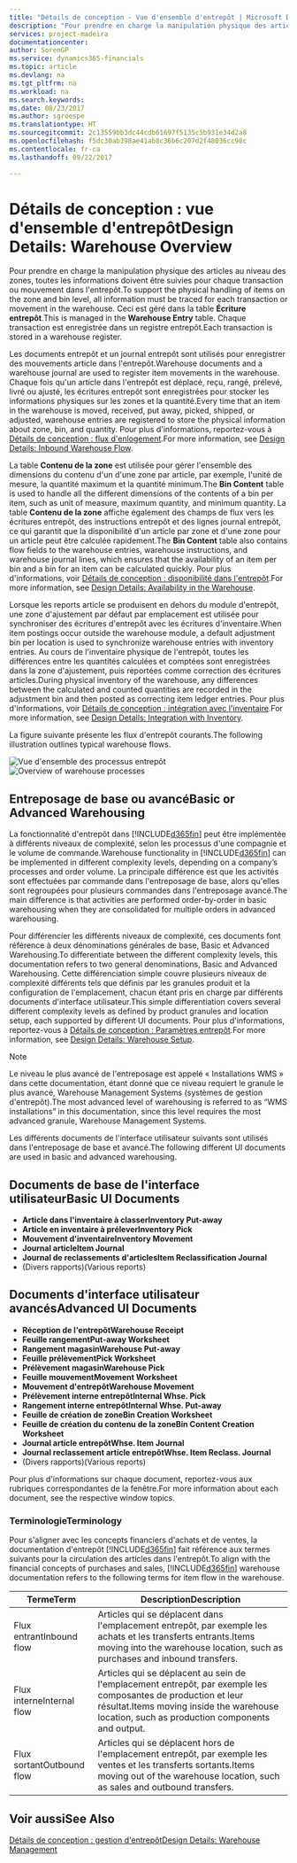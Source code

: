 ```yaml
---
title: "Détails de conception - Vue d'ensemble d'entrepôt | Microsoft Docs"
description: "Pour prendre en charge la manipulation physique des articles au niveau des zones, toutes les informations doivent être suivies pour chaque transaction ou mouvement dans l'entrepôt. Ceci est géré dans la table **Écriture entrepôt**. Chaque transaction est enregistrée dans un registre entrepôt."
services: project-madeira
documentationcenter: 
author: SorenGP
ms.service: dynamics365-financials
ms.topic: article
ms.devlang: na
ms.tgt_pltfrm: na
ms.workload: na
ms.search.keywords: 
ms.date: 08/23/2017
ms.author: sgroespe
ms.translationtype: HT
ms.sourcegitcommit: 2c13559bb3dc44cdb61697f5135c5b931e34d2a8
ms.openlocfilehash: f5dc30ab398ae41ab8c36b6c207d2f48036cc98c
ms.contentlocale: fr-ca
ms.lasthandoff: 09/22/2017

---
```

# <a name="design-details-warehouse-overview"></a><span data-ttu-id="9b35e-105">Détails de conception : vue d'ensemble d'entrepôt</span><span class="sxs-lookup"><span data-stu-id="9b35e-105">Design Details: Warehouse Overview</span></span>
<span data-ttu-id="9b35e-106">Pour prendre en charge la manipulation physique des articles au niveau des zones, toutes les informations doivent être suivies pour chaque transaction ou mouvement dans l'entrepôt.</span><span class="sxs-lookup"><span data-stu-id="9b35e-106">To support the physical handling of items on the zone and bin level, all information must be traced for each transaction or movement in the warehouse.</span></span> <span data-ttu-id="9b35e-107">Ceci est géré dans la table **Écriture entrepôt**.</span><span class="sxs-lookup"><span data-stu-id="9b35e-107">This is managed in the **Warehouse Entry** table.</span></span> <span data-ttu-id="9b35e-108">Chaque transaction est enregistrée dans un registre entrepôt.</span><span class="sxs-lookup"><span data-stu-id="9b35e-108">Each transaction is stored in a warehouse register.</span></span>  

<span data-ttu-id="9b35e-109">Les documents entrepôt et un journal entrepôt sont utilisés pour enregistrer des mouvements article dans l'entrepôt.</span><span class="sxs-lookup"><span data-stu-id="9b35e-109">Warehouse documents and a warehouse journal are used to register item movements in the warehouse.</span></span> <span data-ttu-id="9b35e-110">Chaque fois qu'un article dans l'entrepôt est déplacé, reçu, rangé, prélevé, livré ou ajusté, les écritures entrepôt sont enregistrées pour stocker les informations physiques sur les zones et la quantité.</span><span class="sxs-lookup"><span data-stu-id="9b35e-110">Every time that an item in the warehouse is moved, received, put away, picked, shipped, or adjusted, warehouse entries are registered to store the physical information about zone, bin, and quantity.</span></span> <span data-ttu-id="9b35e-111">Pour plus d'informations, reportez\-vous à [Détails de conception : flux d'enlogement](design-details-outbound-warehouse-flow.md).</span><span class="sxs-lookup"><span data-stu-id="9b35e-111">For more information, see [Design Details: Inbound Warehouse Flow](design-details-outbound-warehouse-flow.md).</span></span>  

<span data-ttu-id="9b35e-112">La table **Contenu de la zone** est utilisée pour gérer l'ensemble des dimensions du contenu d'un d'une zone par article, par exemple, l'unité de mesure, la quantité maximum et la quantité minimum.</span><span class="sxs-lookup"><span data-stu-id="9b35e-112">The **Bin Content** table is used to handle all the different dimensions of the contents of a bin per item, such as unit of measure, maximum quantity, and minimum quantity.</span></span> <span data-ttu-id="9b35e-113">La table **Contenu de la zone** affiche également des champs de flux vers les écritures entrepôt, des instructions entrepôt et des lignes journal entrepôt, ce qui garantit que la disponibilité d'un article par zone et d'une zone pour un article peut être calculée rapidement.</span><span class="sxs-lookup"><span data-stu-id="9b35e-113">The **Bin Content** table also contains flow fields to the warehouse entries, warehouse instructions, and warehouse journal lines, which ensures that the availability of an item per bin and a bin for an item can be calculated quickly.</span></span> <span data-ttu-id="9b35e-114">Pour plus d'informations, voir [Détails de conception : disponibilité dans l'entrepôt](design-details-availability-in-the-warehouse.md).</span><span class="sxs-lookup"><span data-stu-id="9b35e-114">For more information, see [Design Details: Availability in the Warehouse](design-details-availability-in-the-warehouse.md).</span></span>  

<span data-ttu-id="9b35e-115">Lorsque les reports article se produisent en dehors du module d'entrepôt, une zone d'ajustement par défaut par emplacement est utilisée pour synchroniser des écritures d'entrepôt avec les écritures d'inventaire.</span><span class="sxs-lookup"><span data-stu-id="9b35e-115">When item postings occur outside the warehouse module, a default adjustment bin per location is used to synchronize warehouse entries with inventory entries.</span></span> <span data-ttu-id="9b35e-116">Au cours de l'inventaire physique de l'entrepôt, toutes les différences entre les quantités calculées et comptées sont enregistrées dans la zone d'ajustement, puis reportées comme correction des écritures articles.</span><span class="sxs-lookup"><span data-stu-id="9b35e-116">During physical inventory of the warehouse, any differences between the calculated and counted quantities are recorded in the adjustment bin and then posted as correcting item ledger entries.</span></span> <span data-ttu-id="9b35e-117">Pour plus d'informations, voir [Détails de conception : intégration avec l'inventaire](design-details-integration-with-inventory.md).</span><span class="sxs-lookup"><span data-stu-id="9b35e-117">For more information, see [Design Details: Integration with Inventory](design-details-integration-with-inventory.md).</span></span>  

<span data-ttu-id="9b35e-118">La figure suivante présente les flux d'entrepôt courants.</span><span class="sxs-lookup"><span data-stu-id="9b35e-118">The following illustration outlines typical warehouse flows.</span></span>  

<span data-ttu-id="9b35e-119">![Vue d'ensemble des processus entrepôt](media/design_details_warehouse_management_overview.png "design_details_warehouse_management_overview")</span><span class="sxs-lookup"><span data-stu-id="9b35e-119">![Overview of warehouse processes](media/design_details_warehouse_management_overview.png "design_details_warehouse_management_overview")</span></span>  

## <a name="basic-or-advanced-warehousing"></a><span data-ttu-id="9b35e-120">Entreposage de base ou avancé</span><span class="sxs-lookup"><span data-stu-id="9b35e-120">Basic or Advanced Warehousing</span></span>  
<span data-ttu-id="9b35e-121">La fonctionnalité d'entrepôt dans [!INCLUDE[d365fin](includes/d365fin_md.md)] peut être implémentée à différents niveaux de complexité, selon les processus d'une compagnie et le volume de commande.</span><span class="sxs-lookup"><span data-stu-id="9b35e-121">Warehouse functionality in [!INCLUDE[d365fin](includes/d365fin_md.md)] can be implemented in different complexity levels, depending on a company’s processes and order volume.</span></span> <span data-ttu-id="9b35e-122">La principale différence est que les activités sont effectuées par commande dans l'entreposage de base, alors qu'elles sont regroupées pour plusieurs commandes dans l'entreposage avancé.</span><span class="sxs-lookup"><span data-stu-id="9b35e-122">The main difference is that activities are performed order-by-order in basic warehousing when they are consolidated for multiple orders in advanced warehousing.</span></span>  

 <span data-ttu-id="9b35e-123">Pour différencier les différents niveaux de complexité, ces documents font référence à deux dénominations générales de base, Basic et Advanced Warehousing.</span><span class="sxs-lookup"><span data-stu-id="9b35e-123">To differentiate between the different complexity levels, this documentation refers to two general denominations, Basic and Advanced Warehousing.</span></span> <span data-ttu-id="9b35e-124">Cette différenciation simple couvre plusieurs niveaux de complexité différents tels que définis par les granules produit et la configuration de l'emplacement, chacun étant pris en charge par différents documents d'interface utilisateur.</span><span class="sxs-lookup"><span data-stu-id="9b35e-124">This simple differentiation covers several different complexity levels as defined by product granules and location setup, each supported by different UI documents.</span></span> <span data-ttu-id="9b35e-125">Pour plus d'informations, reportez\-vous à [Détails de conception : Paramètres entrepôt](design-details-warehouse-setup.md).</span><span class="sxs-lookup"><span data-stu-id="9b35e-125">For more information, see [Design Details: Warehouse Setup](design-details-warehouse-setup.md).</span></span>  

> [!NOTE]  
>  <span data-ttu-id="9b35e-126">Le niveau le plus avancé de l'entreposage est appelé « Installations WMS » dans cette documentation, étant donné que ce niveau requiert le granule le plus avancé, Warehouse Management Systems (systèmes de gestion d'entrepôt).</span><span class="sxs-lookup"><span data-stu-id="9b35e-126">The most advanced level of warehousing is referred to as “WMS installations” in this documentation, since this level requires the most advanced granule, Warehouse Management Systems.</span></span>  

 <span data-ttu-id="9b35e-127">Les différents documents de l'interface utilisateur suivants sont utilisés dans l'entreposage de base et avancé.</span><span class="sxs-lookup"><span data-stu-id="9b35e-127">The following different UI documents are used in basic and advanced warehousing.</span></span>  

## <a name="basic-ui-documents"></a><span data-ttu-id="9b35e-128">Documents de base de l'interface utilisateur</span><span class="sxs-lookup"><span data-stu-id="9b35e-128">Basic UI Documents</span></span>  

-   <span data-ttu-id="9b35e-129">**Article dans l'inventaire à classer**</span><span class="sxs-lookup"><span data-stu-id="9b35e-129">**Inventory Put-away**</span></span>  
-   <span data-ttu-id="9b35e-130">**Article en inventaire à prélever**</span><span class="sxs-lookup"><span data-stu-id="9b35e-130">**Inventory Pick**</span></span>  
-   <span data-ttu-id="9b35e-131">**Mouvement d'inventaire**</span><span class="sxs-lookup"><span data-stu-id="9b35e-131">**Inventory Movement**</span></span>  
-   <span data-ttu-id="9b35e-132">**Journal article**</span><span class="sxs-lookup"><span data-stu-id="9b35e-132">**Item Journal**</span></span>  
-   <span data-ttu-id="9b35e-133">**Journal de reclassements d'articles**</span><span class="sxs-lookup"><span data-stu-id="9b35e-133">**Item Reclassification Journal**</span></span>  
-   <span data-ttu-id="9b35e-134">(Divers rapports)</span><span class="sxs-lookup"><span data-stu-id="9b35e-134">(Various reports)</span></span>  

## <a name="advanced-ui-documents"></a><span data-ttu-id="9b35e-135">Documents d'interface utilisateur avancés</span><span class="sxs-lookup"><span data-stu-id="9b35e-135">Advanced UI Documents</span></span>  

-   <span data-ttu-id="9b35e-136">**Réception de l'entrepôt**</span><span class="sxs-lookup"><span data-stu-id="9b35e-136">**Warehouse Receipt**</span></span>  
-   <span data-ttu-id="9b35e-137">**Feuille rangement**</span><span class="sxs-lookup"><span data-stu-id="9b35e-137">**Put-away Worksheet**</span></span>  
-   <span data-ttu-id="9b35e-138">**Rangement magasin**</span><span class="sxs-lookup"><span data-stu-id="9b35e-138">**Warehouse Put-away**</span></span>  
-   <span data-ttu-id="9b35e-139">**Feuille prélèvement**</span><span class="sxs-lookup"><span data-stu-id="9b35e-139">**Pick Worksheet**</span></span>  
-   <span data-ttu-id="9b35e-140">**Prélèvement magasin**</span><span class="sxs-lookup"><span data-stu-id="9b35e-140">**Warehouse Pick**</span></span>  
-   <span data-ttu-id="9b35e-141">**Feuille mouvement**</span><span class="sxs-lookup"><span data-stu-id="9b35e-141">**Movement Worksheet**</span></span>  
-   <span data-ttu-id="9b35e-142">**Mouvement d'entrepôt**</span><span class="sxs-lookup"><span data-stu-id="9b35e-142">**Warehouse Movement**</span></span>  
-   <span data-ttu-id="9b35e-143">**Prélèvement interne entrepôt**</span><span class="sxs-lookup"><span data-stu-id="9b35e-143">**Internal Whse. Pick**</span></span>  
-   <span data-ttu-id="9b35e-144">**Rangement interne entrepôt**</span><span class="sxs-lookup"><span data-stu-id="9b35e-144">**Internal Whse. Put-away**</span></span>  
-   <span data-ttu-id="9b35e-145">**Feuille de création de zone**</span><span class="sxs-lookup"><span data-stu-id="9b35e-145">**Bin Creation Worksheet**</span></span>  
-   <span data-ttu-id="9b35e-146">**Feuille de création du contenu de la zone**</span><span class="sxs-lookup"><span data-stu-id="9b35e-146">**Bin Content Creation Worksheet**</span></span>  
-   <span data-ttu-id="9b35e-147">**Journal article entrepôt**</span><span class="sxs-lookup"><span data-stu-id="9b35e-147">**Whse. Item Journal**</span></span>  
-   <span data-ttu-id="9b35e-148">**Journal reclassement article entrepôt**</span><span class="sxs-lookup"><span data-stu-id="9b35e-148">**Whse. Item Reclass. Journal**</span></span>  
-   <span data-ttu-id="9b35e-149">(Divers rapports)</span><span class="sxs-lookup"><span data-stu-id="9b35e-149">(Various reports)</span></span>  

<span data-ttu-id="9b35e-150">Pour plus d'informations sur chaque document, reportez-vous aux rubriques correspondantes de la fenêtre.</span><span class="sxs-lookup"><span data-stu-id="9b35e-150">For more information about each document, see the respective window topics.</span></span>  

### <a name="terminology"></a><span data-ttu-id="9b35e-151">Terminologie</span><span class="sxs-lookup"><span data-stu-id="9b35e-151">Terminology</span></span>  
<span data-ttu-id="9b35e-152">Pour s'aligner avec les concepts financiers d'achats et de ventes, la documentation d'entrepôt [!INCLUDE[d365fin](includes/d365fin_md.md)] fait référence aux termes suivants pour la circulation des articles dans l'entrepôt.</span><span class="sxs-lookup"><span data-stu-id="9b35e-152">To align with the financial concepts of purchases and sales, [!INCLUDE[d365fin](includes/d365fin_md.md)] warehouse documentation refers to the following terms for item flow in the warehouse.</span></span>  

|<span data-ttu-id="9b35e-153">Terme</span><span class="sxs-lookup"><span data-stu-id="9b35e-153">Term</span></span>|<span data-ttu-id="9b35e-154">Description</span><span class="sxs-lookup"><span data-stu-id="9b35e-154">Description</span></span>|  
|----------|---------------------------------------|  
|<span data-ttu-id="9b35e-155">Flux entrant</span><span class="sxs-lookup"><span data-stu-id="9b35e-155">Inbound flow</span></span>|<span data-ttu-id="9b35e-156">Articles qui se déplacent dans l'emplacement entrepôt, par exemple les achats et les transferts entrants.</span><span class="sxs-lookup"><span data-stu-id="9b35e-156">Items moving into the warehouse location, such as purchases and inbound transfers.</span></span>|  
|<span data-ttu-id="9b35e-157">Flux interne</span><span class="sxs-lookup"><span data-stu-id="9b35e-157">Internal flow</span></span>|<span data-ttu-id="9b35e-158">Articles qui se déplacent au sein de l'emplacement entrepôt, par exemple les composantes de production et leur résultat.</span><span class="sxs-lookup"><span data-stu-id="9b35e-158">Items moving inside the warehouse location, such as production components and output.</span></span>|  
|<span data-ttu-id="9b35e-159">Flux sortant</span><span class="sxs-lookup"><span data-stu-id="9b35e-159">Outbound flow</span></span>|<span data-ttu-id="9b35e-160">Articles qui se déplacent hors de l'emplacement entrepôt, par exemple les ventes et les transferts sortants.</span><span class="sxs-lookup"><span data-stu-id="9b35e-160">Items moving out of the warehouse location, such as sales and outbound transfers.</span></span>|  

## <a name="see-also"></a><span data-ttu-id="9b35e-161">Voir aussi</span><span class="sxs-lookup"><span data-stu-id="9b35e-161">See Also</span></span>  
 [<span data-ttu-id="9b35e-162">Détails de conception : gestion d'entrepôt</span><span class="sxs-lookup"><span data-stu-id="9b35e-162">Design Details: Warehouse Management</span></span>](design-details-warehouse-management.md)

